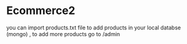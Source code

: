 # Ecommerce2
you can import products.txt file to add products in your local databse (mongo) , to add more products go to /admin 

